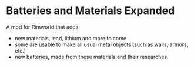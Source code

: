 # Batteries and Materials Expanded
A mod for Rimworld that adds: 
- new materials, lead, lithium and more to come
- some are usable to make all usual metal objects (such as walls, armors, etc.)
- new batteries, made from these materials and their researches.
